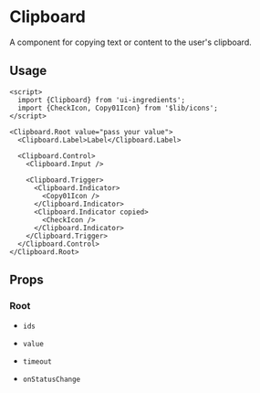 # Clipboard

A component for copying text or content to the user's clipboard.

## Usage

```svelte
<script>
  import {Clipboard} from 'ui-ingredients';
  import {CheckIcon, Copy01Icon} from '$lib/icons';
</script>

<Clipboard.Root value="pass your value">
  <Clipboard.Label>Label</Clipboard.Label>

  <Clipboard.Control>
    <Clipboard.Input />

    <Clipboard.Trigger>
      <Clipboard.Indicator>
        <Copy01Icon />
      </Clipboard.Indicator>
      <Clipboard.Indicator copied>
        <CheckIcon />
      </Clipboard.Indicator>
    </Clipboard.Trigger>
  </Clipboard.Control>
</Clipboard.Root>
```

## Props

### Root

- `ids`

- `value`

- `timeout`

- `onStatusChange`
